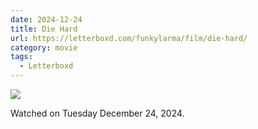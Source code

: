 ```yaml
---
date: 2024-12-24
title: Die Hard
url: https://letterboxd.com/funkylarma/film/die-hard/
category: movie
tags:
  - Letterboxd
---
```


![](https://a.ltrbxd.com/resized/film-poster/5/1/5/5/6/51556-die-hard-0-600-0-900-crop.jpg?v=e24e92754d)

Watched on Tuesday December 24, 2024.

